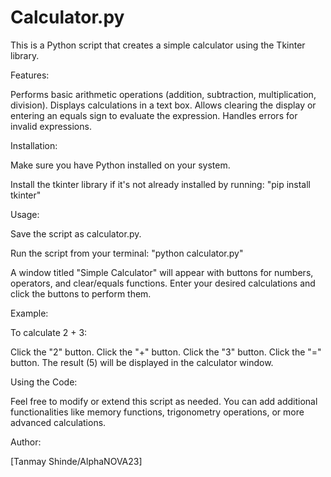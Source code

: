 # Calculator.py

This is a Python script that creates a simple calculator using the Tkinter library.

Features:

Performs basic arithmetic operations (addition, subtraction, multiplication, division).
Displays calculations in a text box.
Allows clearing the display or entering an equals sign to evaluate the expression.
Handles errors for invalid expressions.

Installation:

Make sure you have Python installed on your system.

Install the tkinter library if it's not already installed by running: "pip install tkinter"

Usage:

Save the script as calculator.py.

Run the script from your terminal: "python calculator.py"

A window titled "Simple Calculator" will appear with buttons for numbers, operators, and clear/equals functions. Enter your desired calculations and click the buttons to perform them.

Example:

To calculate 2 + 3:

Click the "2" button.
Click the "+" button.
Click the "3" button.
Click the "=" button.
The result (5) will be displayed in the calculator window.

Using the Code:

Feel free to modify or extend this script as needed. You can add additional functionalities like memory functions, trigonometry operations, or more advanced calculations.

Author:

[Tanmay Shinde/AlphaNOVA23]


